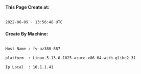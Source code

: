 
   
#### This Page Create at:

```bash

2022-06-09 - 13:56:48 UTC

```

#### Create By Machine:

```bash

Host Name : fv-az380-887

platform  : Linux-5.13.0-1025-azure-x86_64-with-glibc2.31

Ip Local  : 10.1.1.41

```

